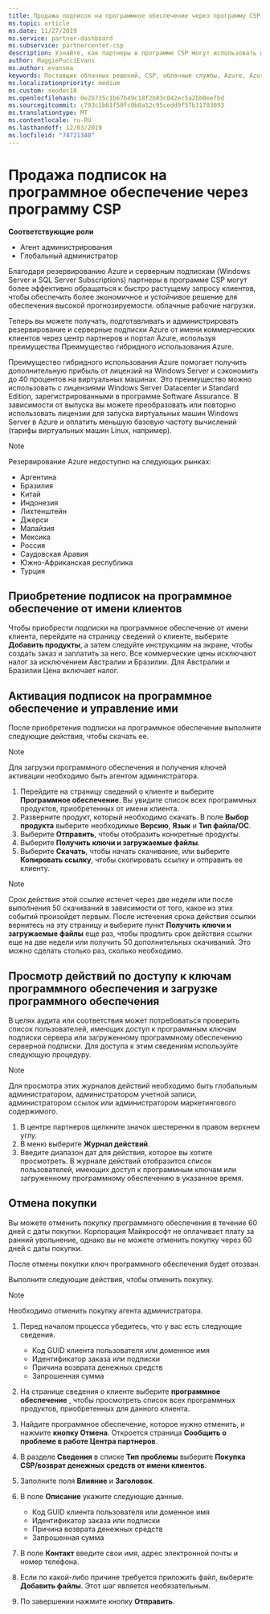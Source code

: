 ```yaml
---
title: Продажа подписок на программное обеспечение через программу CSP | Центр партнеров
ms.topic: article
ms.date: 11/27/2019
ms.service: partner-dashboard
ms.subservice: partnercenter-csp
description: Узнайте, как партнеры в программе CSP могут использовать центр партнеров для покупки, управления, продажи и отмены зарезервированных экземпляров Azure и серверных подписок для клиентов.
author: MaggiePucciEvans
ms.author: evansma
keywords: Поставщик облачных решений, CSP, облачные службы, Azure, Azure RI, Windows Server, SQL Server, подписки на программное обеспечение
ms.localizationpriority: medium
ms.custom: seodec18
ms.openlocfilehash: 0e2b735c1b67b49c18f2b83c042ec5a2bb0eefbd
ms.sourcegitcommit: c793c1b61f50fc0b0a12c95cedd9f57b31703093
ms.translationtype: MT
ms.contentlocale: ru-RU
ms.lasthandoff: 12/03/2019
ms.locfileid: "74721340"
---
```

# <a name="sell-software-subscriptions-through-csp"></a>Продажа подписок на программное обеспечение через программу CSP

**Соответствующие роли**

- Агент администрирования
- Глобальный администратор

Благодаря резервированию Azure и серверным подпискам (Windows Server и SQL Server Subscriptions) партнеры в программе CSP могут более эффективно обращаться к быстро растущему запросу клиентов, чтобы обеспечить более экономичное и устойчивое решение для обеспечения высокой прогнозируемости. облачные рабочие нагрузки. 

Теперь вы можете получать, подготавливать и администрировать резервирование и серверные подписки Azure от имени коммерческих клиентов через центр партнеров и портал Azure, используя преимущества Преимущество гибридного использования Azure. 

Преимущество гибридного использования Azure помогает получить дополнительную прибыль от лицензий на Windows Server и сэкономить до 40 процентов на виртуальных машинах. Это преимущество можно использовать с лицензиями Windows Server Datacenter и Standard Edition, зарегистрированными в программе Software Assurance. В зависимости от выпуска вы можете преобразовать или повторно использовать лицензии для запуска виртуальных машин Windows Server в Azure и оплатить меньшую базовую частоту вычислений (тарифы виртуальных машин Linux, например).

> [!NOTE]  
> Резервирование Azure недоступно на следующих рынках:  
> * Аргентина
> * Бразилия
> * Китай
> * Индонезия
> * Лихтенштейн
> * Джерси
> * Малайзия
> * Мексика
> * Россия
> * Саудовская Аравия
> * Южно-Африканская республика
> * Турция

<!--March 20, 2019 - this list of countries was correct as of today. Maggie last updated the list according to FAREAST\v-pubobb in bug 20907186.
-->

## <a name="buy-software-subscriptions-on-behalf-of-customers"></a>Приобретение подписок на программное обеспечение от имени клиентов

Чтобы приобрести подписки на программное обеспечение от имени клиента, перейдите на страницу сведений о клиенте, выберите **Добавить продукты**, а затем следуйте инструкциям на экране, чтобы создать заказ и заплатить за него. Все коммерческие цены исключают налог за исключением Австралии и Бразилии. Для Австралии и Бразилии Цена включает налог.

## <a name="activate-and-manage-software-subscriptions"></a>Активация подписок на программное обеспечение и управление ими

После приобретения подписки на программное обеспечение выполните следующие действия, чтобы скачать ее.

>[!NOTE]
>Для загрузки программного обеспечения и получения ключей активации необходимо быть агентом администратора.

1. Перейдите на страницу сведений о клиенте и выберите **Программное обеспечение**. Вы увидите список всех программных продуктов, приобретенных от имени клиента. 
2.  Разверните продукт, который необходимо скачать. В поле **Выбор продукта** выберите необходимые **Версию**, **Язык** и **Тип файла/ОС**. 
3.  Выберите **Отправить**, чтобы отобразить конкретные продукты. 
4.  Выберите **Получить ключи и загружаемые файлы**. 
5.  Выберите **Скачать**, чтобы начать скачивание, или выберите **Копировать ссылку**, чтобы скопировать ссылку и отправить ее клиенту. 

>[!NOTE]
>Срок действия этой ссылке истечет через две недели или после выполнения 50 скачиваний в зависимости от того, какое из этих событий произойдет первым. После истечения срока действия ссылки вернитесь на эту страницу и выберите пункт **Получить ключи и загружаемые файлы** еще раз, чтобы продлить срок действия ссылки еще на две недели или получить 50 дополнительных скачиваний. Это можно сделать столько раз, сколько необходимо. 

## <a name="view-activity-for-software-key-access-and-software-downloads"></a>Просмотр действий по доступу к ключам программного обеспечения и загрузке программного обеспечения
В целях аудита или соответствия может потребоваться проверить список пользователей, имеющих доступ к программным ключам подписки сервера или загруженному программному обеспечению серверной подписки. Для доступа к этим сведениям используйте следующую процедуру. 

>[!NOTE]
>Для просмотра этих журналов действий необходимо быть глобальным администратором, администратором учетной записи, администратором ссылок или администратором маркетингового содержимого. 

1.  В центре партнеров щелкните значок шестеренки в правом верхнем углу. 
2.  В меню выберите **Журнал действий**.
3.  Введите диапазон дат для действия, которое вы хотите просмотреть. В журнале действий отобразится список пользователей, имеющих доступ к программным ключам или загруженному программному обеспечению в указанное время. 

## <a name="cancel-a-purchase"></a>Отмена покупки

Вы можете отменить покупку программного обеспечения в течение 60 дней с даты покупки. Корпорация Майкрософт не оплачивает плату за ранний увольнение, однако вы не можете отменить покупку через 60 дней с даты покупки.

После отмены покупки ключ программного обеспечения будет отозван. 

Выполните следующие действия, чтобы отменить покупку.

>[!NOTE]
>Необходимо отменить покупку агента администратора. 

1.  Перед началом процесса убедитесь, что у вас есть следующие сведения.
    -   Код GUID клиента пользователя или доменное имя
    -   Идентификатор заказа или подписки
    -   Причина возврата денежных средств
    -   Запрошенная сумма

2.  На странице сведения о клиенте выберите **программное обеспечение** , чтобы просмотреть список всех программных продуктов, приобретенных для данного клиента. 

3.  Найдите программное обеспечение, которое нужно отменить, и нажмите **кнопку Отмена**. Откроется страница **Сообщить о проблеме в работе Центра партнеров**. 

4.  В разделе **Сведения** в списке **Тип проблемы** выберите **Покупка CSP/возврат денежных средств от имени клиентов**.

5.  Заполните поля **Влияние** и **Заголовок**. 

6.  В поле **Описание** укажите следующие данные. 
    -   Код GUID клиента пользователя или доменное имя
    -   Идентификатор заказа или подписки
    -   Причина возврата денежных средств
    -   Запрошенная сумма

7.  В поле **Контакт** введите свои имя, адрес электронной почты и номер телефона. 

8.  Если по какой-либо причине требуется приложить файл, выберите **Добавить файлы**. Этот шаг является необязательным. 

9.  По завершении нажмите кнопку **Отправить**.
